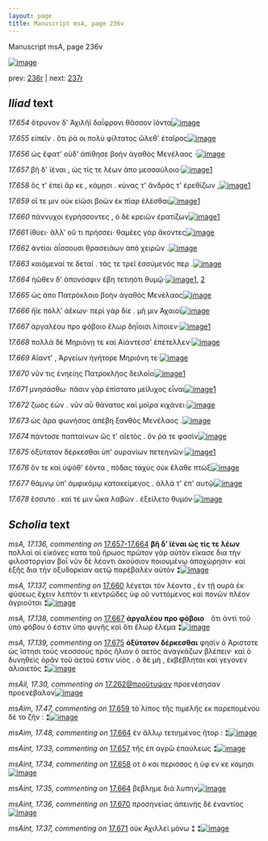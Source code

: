 ```yaml
---
layout: page
title: Manuscript msA, page 236v
---
```


Manuscript msA, page 236v

[![image](http://www.homermultitext.org/iipsrv?OBJ=IIP,1.0&FIF=/project/homer/pyramidal/deepzoom/hmt/vaimg/2017a/VA236VN_0738.tif&WID=100&CVT=JPEG)](http://www.homermultitext.org/ict2/?urn=urn:cite2:hmt:vaimg.2017a:VA236VN_0738)

prev:  [236r](../236r) | next:  [237r](../237r)

## *Iliad* text

*17.654* <a id="17.654"/> ὄτρυνον δ' Ἀχιλῆϊ δαΐφρονι θᾶσσον ϊόντα[![image](http://www.homermultitext.org/iipsrv?OBJ=IIP,1.0&FIF=/project/homer/pyramidal/deepzoom/hmt/vaimg/2017a/VA236VN_0738.tif&RGN=0.497,0.2096,0.383,0.0293&WID=1000&CVT=JPEG)](http://www.homermultitext.org/ict2/?urn=urn:cite2:hmt:vaimg.2017a:VA236VN_0738@0.497,0.2096,0.383,0.0293)

*17.655* <a id="17.655"/> εἰπεῖν . ὅτι ῥά οι πολὺ φίλτατος ὤλεθ' ἑταῖρος[![image](http://www.homermultitext.org/iipsrv?OBJ=IIP,1.0&FIF=/project/homer/pyramidal/deepzoom/hmt/vaimg/2017a/VA236VN_0738.tif&RGN=0.506,0.2337,0.383,0.0263&WID=1000&CVT=JPEG)](http://www.homermultitext.org/ict2/?urn=urn:cite2:hmt:vaimg.2017a:VA236VN_0738@0.506,0.2337,0.383,0.0263)

*17.656* <a id="17.656"/> ὡς ἔφατ' οὐδ' ἀπίθησε βοὴν ἀγαθὸς Μενέλαος ·[![image](http://www.homermultitext.org/iipsrv?OBJ=IIP,1.0&FIF=/project/homer/pyramidal/deepzoom/hmt/vaimg/2017a/VA236VN_0738.tif&RGN=0.501,0.2554,0.401,0.0225&WID=1000&CVT=JPEG)](http://www.homermultitext.org/ict2/?urn=urn:cite2:hmt:vaimg.2017a:VA236VN_0738@0.501,0.2554,0.401,0.0225)

*17.657* <a id="17.657"/> βῆ δ' ϊέναι , ὡς τίς τε λέων ἀπο μεσσαύλοιο·[![image](http://www.homermultitext.org/iipsrv?OBJ=IIP,1.0&FIF=/project/homer/pyramidal/deepzoom/hmt/vaimg/2017a/VA236VN_0738.tif&RGN=0.501,0.2742,0.363,0.0233&WID=1000&CVT=JPEG)](http://www.homermultitext.org/ict2/?urn=urn:cite2:hmt:vaimg.2017a:VA236VN_0738@0.501,0.2742,0.363,0.0233)[1](#msAint_17.33)

*17.658* <a id="17.658"/> ὅς τ' ἐπεὶ ἄρ κε , κάμῃσι . κύνας τ' ἄνδράς τ' ἐρεθίζων ,[![image](http://www.homermultitext.org/iipsrv?OBJ=IIP,1.0&FIF=/project/homer/pyramidal/deepzoom/hmt/vaimg/2017a/VA236VN_0738.tif&RGN=0.503,0.2923,0.41,0.0255&WID=1000&CVT=JPEG)](http://www.homermultitext.org/ict2/?urn=urn:cite2:hmt:vaimg.2017a:VA236VN_0738@0.503,0.2923,0.41,0.0255)[1](#msAint_17.34)

*17.659* <a id="17.659"/> οἵ τε μιν οὐκ εἰῶσι βοῶν ἐκ πῖαρ ἑλέσθαι[![image](http://www.homermultitext.org/iipsrv?OBJ=IIP,1.0&FIF=/project/homer/pyramidal/deepzoom/hmt/vaimg/2017a/VA236VN_0738.tif&RGN=0.501,0.3118,0.367,0.024&WID=1000&CVT=JPEG)](http://www.homermultitext.org/ict2/?urn=urn:cite2:hmt:vaimg.2017a:VA236VN_0738@0.501,0.3118,0.367,0.024)[1](#msAim_17.47)

*17.660* <a id="17.660"/> πάννυχοι ἐγρήσσοντες , ὁ δὲ κρειῶν ἐρατίζων[![image](http://www.homermultitext.org/iipsrv?OBJ=IIP,1.0&FIF=/project/homer/pyramidal/deepzoom/hmt/vaimg/2017a/VA236VN_0738.tif&RGN=0.5,0.3298,0.394,0.0248&WID=1000&CVT=JPEG)](http://www.homermultitext.org/ict2/?urn=urn:cite2:hmt:vaimg.2017a:VA236VN_0738@0.5,0.3298,0.394,0.0248)[1](#msA_17.137)

*17.661* <a id="17.661"/> ϊθύει· ἂλλ' οὔ τι πρήσσει· θαμέες γὰρ ἄκοντες[![image](http://www.homermultitext.org/iipsrv?OBJ=IIP,1.0&FIF=/project/homer/pyramidal/deepzoom/hmt/vaimg/2017a/VA236VN_0738.tif&RGN=0.498,0.3524,0.386,0.0233&WID=1000&CVT=JPEG)](http://www.homermultitext.org/ict2/?urn=urn:cite2:hmt:vaimg.2017a:VA236VN_0738@0.498,0.3524,0.386,0.0233)

*17.662* <a id="17.662"/> ἀντίοι ἀΐσσουσι θρασειάων ἀπὸ χειρῶν .[![image](http://www.homermultitext.org/iipsrv?OBJ=IIP,1.0&FIF=/project/homer/pyramidal/deepzoom/hmt/vaimg/2017a/VA236VN_0738.tif&RGN=0.498,0.3696,0.343,0.0225&WID=1000&CVT=JPEG)](http://www.homermultitext.org/ict2/?urn=urn:cite2:hmt:vaimg.2017a:VA236VN_0738@0.498,0.3696,0.343,0.0225)

*17.663* <a id="17.663"/> καιόμεναί τε δεταὶ . τάς τε τρεῖ ἐσσύμενός περ .[![image](http://www.homermultitext.org/iipsrv?OBJ=IIP,1.0&FIF=/project/homer/pyramidal/deepzoom/hmt/vaimg/2017a/VA236VN_0738.tif&RGN=0.501,0.3869,0.376,0.0255&WID=1000&CVT=JPEG)](http://www.homermultitext.org/ict2/?urn=urn:cite2:hmt:vaimg.2017a:VA236VN_0738@0.501,0.3869,0.376,0.0255)

*17.664* <a id="17.664"/> ἠῶθεν δ' ἀπονόσφιν ἔβη τετιηότι θυμῷ·[![image](http://www.homermultitext.org/iipsrv?OBJ=IIP,1.0&FIF=/project/homer/pyramidal/deepzoom/hmt/vaimg/2017a/VA236VN_0738.tif&RGN=0.499,0.4042,0.361,0.027&WID=1000&CVT=JPEG)](http://www.homermultitext.org/ict2/?urn=urn:cite2:hmt:vaimg.2017a:VA236VN_0738@0.499,0.4042,0.361,0.027)[1](#msAim_17.48), [2](#msAint_17.35)

*17.665* <a id="17.665"/> ὡς ἀπο Πατρόκλοιο βοὴν ἀγαθὸς Μενέλαος[![image](http://www.homermultitext.org/iipsrv?OBJ=IIP,1.0&FIF=/project/homer/pyramidal/deepzoom/hmt/vaimg/2017a/VA236VN_0738.tif&RGN=0.499,0.4252,0.382,0.0233&WID=1000&CVT=JPEG)](http://www.homermultitext.org/ict2/?urn=urn:cite2:hmt:vaimg.2017a:VA236VN_0738@0.499,0.4252,0.382,0.0233)

*17.666* <a id="17.666"/> ἤϊε πὸλλ' ἀἕκων· περὶ γὰρ δίε . μῆ μιν Ἀχαιοὶ[![image](http://www.homermultitext.org/iipsrv?OBJ=IIP,1.0&FIF=/project/homer/pyramidal/deepzoom/hmt/vaimg/2017a/VA236VN_0738.tif&RGN=0.498,0.4448,0.392,0.0248&WID=1000&CVT=JPEG)](http://www.homermultitext.org/ict2/?urn=urn:cite2:hmt:vaimg.2017a:VA236VN_0738@0.498,0.4448,0.392,0.0248)

*17.667* <a id="17.667"/> ἀργαλέου προ φόβοιο ἕλωρ δηΐοισι λίποιεν·[![image](http://www.homermultitext.org/iipsrv?OBJ=IIP,1.0&FIF=/project/homer/pyramidal/deepzoom/hmt/vaimg/2017a/VA236VN_0738.tif&RGN=0.498,0.4643,0.392,0.0248&WID=1000&CVT=JPEG)](http://www.homermultitext.org/ict2/?urn=urn:cite2:hmt:vaimg.2017a:VA236VN_0738@0.498,0.4643,0.392,0.0248)[1](#msA_17.138)

*17.668* <a id="17.668"/> πολλὰ δὲ Μηριόνῃ τε καὶ Αἰάντεσσ' ἐπέτελλεν·[![image](http://www.homermultitext.org/iipsrv?OBJ=IIP,1.0&FIF=/project/homer/pyramidal/deepzoom/hmt/vaimg/2017a/VA236VN_0738.tif&RGN=0.498,0.4823,0.392,0.024&WID=1000&CVT=JPEG)](http://www.homermultitext.org/ict2/?urn=urn:cite2:hmt:vaimg.2017a:VA236VN_0738@0.498,0.4823,0.392,0.024)

*17.669* <a id="17.669"/> Αἴαντ' , Ἀργείων ἡγήτορε Μηριόνη τε·[![image](http://www.homermultitext.org/iipsrv?OBJ=IIP,1.0&FIF=/project/homer/pyramidal/deepzoom/hmt/vaimg/2017a/VA236VN_0738.tif&RGN=0.497,0.5004,0.343,0.027&WID=1000&CVT=JPEG)](http://www.homermultitext.org/ict2/?urn=urn:cite2:hmt:vaimg.2017a:VA236VN_0738@0.497,0.5004,0.343,0.027)

*17.670* <a id="17.670"/> νῦν τις ἐνηείης Πατροκλῆος δειλοῖο[![image](http://www.homermultitext.org/iipsrv?OBJ=IIP,1.0&FIF=/project/homer/pyramidal/deepzoom/hmt/vaimg/2017a/VA236VN_0738.tif&RGN=0.498,0.5192,0.343,0.0278&WID=1000&CVT=JPEG)](http://www.homermultitext.org/ict2/?urn=urn:cite2:hmt:vaimg.2017a:VA236VN_0738@0.498,0.5192,0.343,0.0278)[1](#msAint_17.36)

*17.671* <a id="17.671"/> μνησάσθω· πᾶσιν γὰρ ἐπίστατο μείλιχος εἶναι[![image](http://www.homermultitext.org/iipsrv?OBJ=IIP,1.0&FIF=/project/homer/pyramidal/deepzoom/hmt/vaimg/2017a/VA236VN_0738.tif&RGN=0.499,0.5364,0.409,0.0255&WID=1000&CVT=JPEG)](http://www.homermultitext.org/ict2/?urn=urn:cite2:hmt:vaimg.2017a:VA236VN_0738@0.499,0.5364,0.409,0.0255)[1](#msAint_17.37)

*17.672* <a id="17.672"/> ζωὸς ἐών . νῦν αὖ θάνατος καὶ μοῖρα κιχάνει·[![image](http://www.homermultitext.org/iipsrv?OBJ=IIP,1.0&FIF=/project/homer/pyramidal/deepzoom/hmt/vaimg/2017a/VA236VN_0738.tif&RGN=0.497,0.5567,0.409,0.0255&WID=1000&CVT=JPEG)](http://www.homermultitext.org/ict2/?urn=urn:cite2:hmt:vaimg.2017a:VA236VN_0738@0.497,0.5567,0.409,0.0255)

*17.673* <a id="17.673"/> ὡς ἄρα φωνήσας ἀπέβη ξανθὸς Μενέλαος .[![image](http://www.homermultitext.org/iipsrv?OBJ=IIP,1.0&FIF=/project/homer/pyramidal/deepzoom/hmt/vaimg/2017a/VA236VN_0738.tif&RGN=0.497,0.5755,0.403,0.027&WID=1000&CVT=JPEG)](http://www.homermultitext.org/ict2/?urn=urn:cite2:hmt:vaimg.2017a:VA236VN_0738@0.497,0.5755,0.403,0.027)

*17.674* <a id="17.674"/> πάντοσε παπταίνων ὥς τ' αἰετὸς . ὃν ῥά τε φασὶν[![image](http://www.homermultitext.org/iipsrv?OBJ=IIP,1.0&FIF=/project/homer/pyramidal/deepzoom/hmt/vaimg/2017a/VA236VN_0738.tif&RGN=0.493,0.5958,0.403,0.0225&WID=1000&CVT=JPEG)](http://www.homermultitext.org/ict2/?urn=urn:cite2:hmt:vaimg.2017a:VA236VN_0738@0.493,0.5958,0.403,0.0225)

*17.675* <a id="17.675"/> ὀξύτατον δέρκεσθαι ὑπ' ουρανίων πετεηνῶν·[![image](http://www.homermultitext.org/iipsrv?OBJ=IIP,1.0&FIF=/project/homer/pyramidal/deepzoom/hmt/vaimg/2017a/VA236VN_0738.tif&RGN=0.495,0.6138,0.388,0.0225&WID=1000&CVT=JPEG)](http://www.homermultitext.org/ict2/?urn=urn:cite2:hmt:vaimg.2017a:VA236VN_0738@0.495,0.6138,0.388,0.0225)[1](#msA_17.139)

*17.676* <a id="17.676"/> ὅν τε καὶ ὑψόθ' ἐόντα , πόδας ταχὺς οὐκ ἔλαθε πτὼξ[![image](http://www.homermultitext.org/iipsrv?OBJ=IIP,1.0&FIF=/project/homer/pyramidal/deepzoom/hmt/vaimg/2017a/VA236VN_0738.tif&RGN=0.496,0.6296,0.438,0.0263&WID=1000&CVT=JPEG)](http://www.homermultitext.org/ict2/?urn=urn:cite2:hmt:vaimg.2017a:VA236VN_0738@0.496,0.6296,0.438,0.0263)

*17.677* <a id="17.677"/> θάμνῳ ὑπ' ἀμφικόμῳ κατακείμενος . ἀλλά τ' ἐπ' αυτῷ[![image](http://www.homermultitext.org/iipsrv?OBJ=IIP,1.0&FIF=/project/homer/pyramidal/deepzoom/hmt/vaimg/2017a/VA236VN_0738.tif&RGN=0.491,0.6521,0.444,0.0218&WID=1000&CVT=JPEG)](http://www.homermultitext.org/ict2/?urn=urn:cite2:hmt:vaimg.2017a:VA236VN_0738@0.491,0.6521,0.444,0.0218)

*17.678* <a id="17.678"/> ἔσσυτο . καί τέ μιν ὦκα λαβὼν . ἐξείλετο θυμὸν·[![image](http://www.homermultitext.org/iipsrv?OBJ=IIP,1.0&FIF=/project/homer/pyramidal/deepzoom/hmt/vaimg/2017a/VA236VN_0738.tif&RGN=0.49,0.6702,0.408,0.0278&WID=1000&CVT=JPEG)](http://www.homermultitext.org/ict2/?urn=urn:cite2:hmt:vaimg.2017a:VA236VN_0738@0.49,0.6702,0.408,0.0278)

## *Scholia* text

*msA, 17.136, commenting on* [17.657-17.664](#17.657-17.664)  <a id="msA_17.136"/> **βῆ δ’ ϊέναι ὡς τίς τε λέων** πολλαὶ αἱ εἰκόνες κατα τοῦ ἥρωος πρῶτον γὰρ αὐτὸν εἴκασε δια τὴν φιλοστοργίαν βοΐ νῦν δὲ λέοντι ἀκούσιον ποιουμένῳ ἀποχώρησιν· καὶ ἑξῆς δια τὴν οξυδορκίαν αετῷ παρέβαλεν αὐτόν ⁑[![image](http://www.homermultitext.org/iipsrv?OBJ=IIP,1.0&FIF=/project/homer/pyramidal/deepzoom/hmt/vaimg/2017a/VA236VN_0738.tif&RGN=0.223,0.275,0.234,0.0736&WID=1000&CVT=JPEG)](http://www.homermultitext.org/ict2/?urn=urn:cite2:hmt:vaimg.2017a:VA236VN_0738@0.223,0.275,0.234,0.0736)

*msA, 17.137, commenting on* [17.660](#17.660)  <a id="msA_17.137"/> λέγεται τὸν λέοντα , ἐν τῇ ουρὰ ἐκ φύσεως ἔχειν λεπτόν τι κεντρῶδες ὑφ οῦ νυττόμενος καὶ πονῶν πλέον ἀγριοῦται ⁑[![image](http://www.homermultitext.org/iipsrv?OBJ=IIP,1.0&FIF=/project/homer/pyramidal/deepzoom/hmt/vaimg/2017a/VA236VN_0738.tif&RGN=0.219,0.3426,0.238,0.0458&WID=1000&CVT=JPEG)](http://www.homermultitext.org/ict2/?urn=urn:cite2:hmt:vaimg.2017a:VA236VN_0738@0.219,0.3426,0.238,0.0458)

*msA, 17.138, commenting on* [17.667](#17.667)  <a id="msA_17.138"/> **ἀργαλέου προ φόβοιο   ** ὅτι ἀντὶ τοῦ ὑπὸ φόβου ὁ έστιν ὑπο φυγῆς καὶ ὅτι ἕλωρ ἕλεμα ⁑[![image](http://www.homermultitext.org/iipsrv?OBJ=IIP,1.0&FIF=/project/homer/pyramidal/deepzoom/hmt/vaimg/2017a/VA236VN_0738.tif&RGN=0.24,0.4666,0.214,0.0451&WID=1000&CVT=JPEG)](http://www.homermultitext.org/ict2/?urn=urn:cite2:hmt:vaimg.2017a:VA236VN_0738@0.24,0.4666,0.214,0.0451)

*msA, 17.139, commenting on* [17.675](#17.675)  <a id="msA_17.139"/> **ὀξύτατον δέρκεσθαι** φησὶν ὁ Ἀριστοτε ὡς ἵστησι τοὺς νεοσσοὺς πρὸς ἥλιον ὁ αετὸς ἀναγκάζων βλέπειν· καὶ ὁ δυνηθεὶς ὁρᾶν τοῦ ἀετοῦ ἐστιν υἱὸς . ὁ δὲ μὴ , ἐκβέβληται καὶ γεγονεν ἁλιαιετός ⁑[![image](http://www.homermultitext.org/iipsrv?OBJ=IIP,1.0&FIF=/project/homer/pyramidal/deepzoom/hmt/vaimg/2017a/VA236VN_0738.tif&RGN=0.238,0.7055,0.673,0.0368&WID=1000&CVT=JPEG)](http://www.homermultitext.org/ict2/?urn=urn:cite2:hmt:vaimg.2017a:VA236VN_0738@0.238,0.7055,0.673,0.0368)

*msAil, 17.30, commenting on* [17.262@προὔτυψαν](#17.262@προὔτυψαν)  <a id="msAil_17.30"/> προενέσησαν προενέβαλον[![image](http://www.homermultitext.org/iipsrv?OBJ=IIP,1.0&FIF=/project/homer/pyramidal/deepzoom/hmt/vaimg/2017a/VA236VN_0738.tif&RGN=0.576,0.5199,0.045,0.009&WID=1000&CVT=JPEG)](http://www.homermultitext.org/ict2/?urn=urn:cite2:hmt:vaimg.2017a:VA236VN_0738@0.576,0.5199,0.045,0.009)

*msAim, 17.47, commenting on* [17.659](#17.659)  <a id="msAim_17.47"/> τὸ λίπος τῆς πιμελῆς εκ παρεπομένου δὲ το ζῆν : ⁑[![image](http://www.homermultitext.org/iipsrv?OBJ=IIP,1.0&FIF=/project/homer/pyramidal/deepzoom/hmt/vaimg/2017a/VA236VN_0738.tif&RGN=0.452,0.3163,0.055,0.0473&WID=1000&CVT=JPEG)](http://www.homermultitext.org/ict2/?urn=urn:cite2:hmt:vaimg.2017a:VA236VN_0738@0.452,0.3163,0.055,0.0473)

*msAim, 17.48, commenting on* [17.664](#17.664)  <a id="msAim_17.48"/> ἐν ἄλλῳ τετιημένος ῆτορ : ⁑[![image](http://www.homermultitext.org/iipsrv?OBJ=IIP,1.0&FIF=/project/homer/pyramidal/deepzoom/hmt/vaimg/2017a/VA236VN_0738.tif&RGN=0.444,0.4072,0.061,0.0391&WID=1000&CVT=JPEG)](http://www.homermultitext.org/ict2/?urn=urn:cite2:hmt:vaimg.2017a:VA236VN_0738@0.444,0.4072,0.061,0.0391)

*msAint, 17.33, commenting on* [17.657](#17.657)  <a id="msAint_17.33"/> τῆς ἐπ αγρῶ ἐπαύλεως ⁑[![image](http://www.homermultitext.org/iipsrv?OBJ=IIP,1.0&FIF=/project/homer/pyramidal/deepzoom/hmt/vaimg/2017a/VA236VN_0738.tif&RGN=0.861,0.2735,0.082,0.0248&WID=1000&CVT=JPEG)](http://www.homermultitext.org/ict2/?urn=urn:cite2:hmt:vaimg.2017a:VA236VN_0738@0.861,0.2735,0.082,0.0248)

*msAint, 17.34, commenting on* [17.658](#17.658)  <a id="msAint_17.34"/> οτ ὁ και περισσος ἡ ὑφ εν κε κάμησι[![image](http://www.homermultitext.org/iipsrv?OBJ=IIP,1.0&FIF=/project/homer/pyramidal/deepzoom/hmt/vaimg/2017a/VA236VN_0738.tif&RGN=0.884,0.2938,0.053,0.0436&WID=1000&CVT=JPEG)](http://www.homermultitext.org/ict2/?urn=urn:cite2:hmt:vaimg.2017a:VA236VN_0738@0.884,0.2938,0.053,0.0436)

*msAint, 17.35, commenting on* [17.664](#17.664)  <a id="msAint_17.35"/> βεβλημε διά λυπην[![image](http://www.homermultitext.org/iipsrv?OBJ=IIP,1.0&FIF=/project/homer/pyramidal/deepzoom/hmt/vaimg/2017a/VA236VN_0738.tif&RGN=0.852,0.411,0.074,0.021&WID=1000&CVT=JPEG)](http://www.homermultitext.org/ict2/?urn=urn:cite2:hmt:vaimg.2017a:VA236VN_0738@0.852,0.411,0.074,0.021)

*msAint, 17.36, commenting on* [17.670](#17.670)  <a id="msAint_17.36"/> προσηνείας ἀπεινὴς δὲ ἐναντίος[![image](http://www.homermultitext.org/iipsrv?OBJ=IIP,1.0&FIF=/project/homer/pyramidal/deepzoom/hmt/vaimg/2017a/VA236VN_0738.tif&RGN=0.826,0.5207,0.093,0.0225&WID=1000&CVT=JPEG)](http://www.homermultitext.org/ict2/?urn=urn:cite2:hmt:vaimg.2017a:VA236VN_0738@0.826,0.5207,0.093,0.0225)

*msAint, 17.37, commenting on* [17.671](#17.671)  <a id="msAint_17.37"/> οὐκ Αχιλλεὶ μόνω ⁑ ⁑[![image](http://www.homermultitext.org/iipsrv?OBJ=IIP,1.0&FIF=/project/homer/pyramidal/deepzoom/hmt/vaimg/2017a/VA236VN_0738.tif&RGN=0.898,0.5387,0.038,0.0323&WID=1000&CVT=JPEG)](http://www.homermultitext.org/ict2/?urn=urn:cite2:hmt:vaimg.2017a:VA236VN_0738@0.898,0.5387,0.038,0.0323)